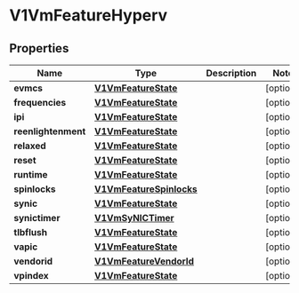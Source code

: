 # V1VmFeatureHyperv

## Properties
Name | Type | Description | Notes
------------ | ------------- | ------------- | -------------
**evmcs** | [**V1VmFeatureState**](V1VmFeatureState.md) |  |  [optional]
**frequencies** | [**V1VmFeatureState**](V1VmFeatureState.md) |  |  [optional]
**ipi** | [**V1VmFeatureState**](V1VmFeatureState.md) |  |  [optional]
**reenlightenment** | [**V1VmFeatureState**](V1VmFeatureState.md) |  |  [optional]
**relaxed** | [**V1VmFeatureState**](V1VmFeatureState.md) |  |  [optional]
**reset** | [**V1VmFeatureState**](V1VmFeatureState.md) |  |  [optional]
**runtime** | [**V1VmFeatureState**](V1VmFeatureState.md) |  |  [optional]
**spinlocks** | [**V1VmFeatureSpinlocks**](V1VmFeatureSpinlocks.md) |  |  [optional]
**synic** | [**V1VmFeatureState**](V1VmFeatureState.md) |  |  [optional]
**synictimer** | [**V1VmSyNICTimer**](V1VmSyNICTimer.md) |  |  [optional]
**tlbflush** | [**V1VmFeatureState**](V1VmFeatureState.md) |  |  [optional]
**vapic** | [**V1VmFeatureState**](V1VmFeatureState.md) |  |  [optional]
**vendorid** | [**V1VmFeatureVendorId**](V1VmFeatureVendorId.md) |  |  [optional]
**vpindex** | [**V1VmFeatureState**](V1VmFeatureState.md) |  |  [optional]

